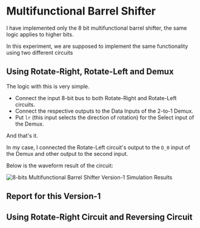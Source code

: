 # Multifunctional Barrel Shifter

I have implemented only the 8 bit multifunctional barrel shifter, the same logic applies to higher bits. 

In this experiment, we are supposed to implement the same functionality using two different circuits

## Using Rotate-Right, Rotate-Left and Demux

The logic with this is very simple. 
- Connect the input 8-bit bus to both Rotate-Right and Rotate-Left circuits. 
- Connect the respective outputs to the Data Inputs of the 2-to-1 Demux. 
- Put ``lr`` (this input selects the direction of rotation) for the Select input of the Demux. 

And that's it.

In my case, I connected the Rotate-Left circuit's output to the ``D_0`` input of the Demux and other output to the second input. 

Below is the waveform result of the circuit: 

![8-bits Multifunctional Barrel Shifter Version-1 Simulation Results](shift_8bit_wave_v1.png)

## Report for this Version-1



## Using Rotate-Right Circuit and Reversing Circuit

